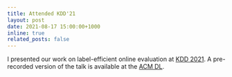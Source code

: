 ```yaml
---
title: Attended KDD'21
layout: post
date: 2021-08-17 15:00:00+1000
inline: true
related_posts: false
---
```


I presented our work on label-efficient online evaluation at [KDD 2021](https://kdd.org/kdd2021/).
A pre-recorded version of the talk is available at the [ACM DL](https://dl.acm.org/doi/10.1145/3447548.3467435#video_stream_uuid%3Aeff6337b-7642-4147-a135-8d0dac98bbce).
